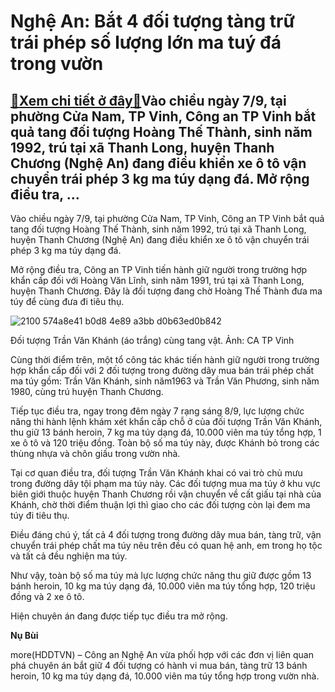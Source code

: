 Nghệ An: Bắt 4 đối tượng tàng trữ trái phép số lượng lớn ma tuý đá trong vườn
=============================================================================

[:gift:Xem chi tiết ở đây:gift:](https://hddtvn.com/nghe-an-bat-4-doi-tuong-tang-tru-trai-phep-so-luong-lon-ma-tuy-da-trong-vuon/)Vào chiều ngày 7/9, tại phường Cửa Nam, TP Vinh, Công an TP Vinh bắt quả tang đối tượng Hoàng Thế Thành, sinh năm 1992, trú tại xã Thanh Long, huyện Thanh Chương (Nghệ An) đang điều khiển xe ô tô vận chuyển trái phép 3 kg ma túy dạng đá. Mở rộng điều tra, …
-----------------------------------------------------------------------------------------------------------------------------------------------------------------------------------------------------------------------------------------------------------------


Vào chiều ngày 7/9, tại phường Cửa Nam, TP Vinh, Công an TP Vinh bắt quả tang đối tượng Hoàng Thế Thành, sinh năm 1992, trú tại xã Thanh Long, huyện Thanh Chương (Nghệ An) đang điều khiển xe ô tô vận chuyển trái phép 3 kg ma túy dạng đá.


Mở rộng điều tra, Công an TP Vinh tiến hành giữ người trong trường hợp khẩn cấp đối với Hoàng Văn Lĩnh, sinh năm 1991, trú tại xã Thanh Long, huyện Thanh Chương. Đây là đối tượng đang chờ Hoàng Thế Thành đưa ma túy để cùng đưa đi tiêu thụ.





![2100 574a8e41 b0d8 4e89 a3bb d0b63ed0b842](https://hddtvn.com/wp-content/uploads/2021/01/2100_574a8e41-b0d8-4e89-a3bb-d0b63ed0b842.jpg "Đối tượng Trần Văn Khánh và tang vật. Ảnh: CA TP Vinh")


Đối tượng Trần Văn Khánh (áo trắng) cùng tang vật. Ảnh: CA TP Vinh



Cùng thời điểm trên, một tổ công tác khác tiến hành giữ người trong trường hợp khẩn cấp đối với 2 đối tượng trong đường dây mua bán trái phép chất ma túy gồm: Trần Văn Khánh, sinh năm1963 và Trần Văn Phương, sinh năm 1980, cùng trú huyện Thanh Chương.


Tiếp tục điều tra, ngay trong đêm ngày 7 rạng sáng 8/9, lực lượng chức năng thi hành lệnh khám xét khẩn cấp chỗ ở của đối tượng Trần Văn Khánh, thu giữ 13 bánh heroin, 7 kg ma túy dạng đá, 10.000 viên ma túy tổng hợp, 1 xe ô tô và 120 triệu đồng. Toàn bộ số ma túy này, được Khánh bỏ trong các thùng nhựa và chôn giấu trong vườn nhà.


Tại cơ quan điều tra, đối tượng Trần Văn Khánh khai có vai trò chủ mưu trong đường dây tội phạm ma túy này. Các đối tượng mua ma túy ở khu vực biên giới thuộc huyện Thanh Chương rồi vận chuyển về cất giấu tại nhà của Khánh, chờ thời điểm thuận lợi thì giao cho các đối tượng còn lại đem ma túy đi tiêu thụ.


Điều đáng chú ý, tất cả 4 đối tượng trong đường dây mua bán, tàng trữ, vận chuyển trái phép chất ma túy nêu trên đều có quan hệ anh, em trong họ tộc và tất cả đều nghiện ma túy.


Như vậy, toàn bộ số ma túy mà lực lượng chức năng thu giữ được gồm 13 bánh heroin, 10 kg ma túy dạng đá, 10.000 viên ma túy tổng hợp, 120 triệu đồng và 2 xe ô tô.


Hiện chuyên án đang được tiếp tục điều tra mở rộng.




**Nụ Bùi**



more(HDDTVN) – Công an Nghệ An vừa phối hợp với các đơn vị liên quan phá chuyên án bắt giữ 4 đối tượng có hành vi mua bán, tàng trữ 13 bánh heroin, 10 kg ma túy dạng đá, 10.000 viên ma túy tổng hợp trong vườn nhà.

